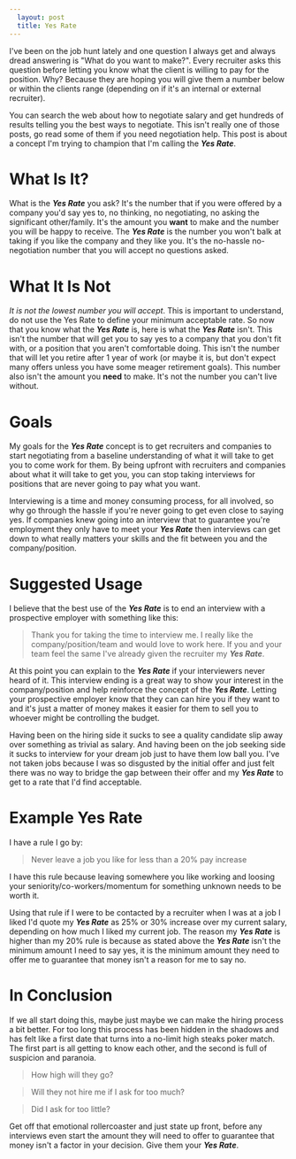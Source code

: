 ```yaml
---
  layout: post
  title: Yes Rate
---
```


I've been on the job hunt lately and one question I always get and always dread answering is "What do you want to make?".  Every recruiter asks this  question before letting you know what the client is willing to pay for the position.  Why?  Because they are hoping you will give them a number below or within the clients range (depending on if it's an internal or external recruiter). 


You can search the web about how to negotiate salary and get hundreds of results telling you the best ways to negotiate.  This isn't really one of those posts, go read some of them if you need negotiation help.  This post is about a concept I'm trying to champion that I'm calling the ***Yes Rate***.

# What Is It?

What is the ***Yes Rate*** you ask?  It's the number that if you were offered by a company you'd say yes to, no thinking, no negotiating, no asking the significant other/family.  It's the amount you **want** to make and the number you will be happy to receive.   The ***Yes Rate*** is the number you won't balk at taking if you like the company and they like you.  It's the no-hassle no-negotiation number that you will accept no questions asked.

# What It Is Not 

*It is not the lowest number you will accept*. This is important to understand, do not use the Yes Rate to define your minimum acceptable rate.
So now that you know what the ***Yes Rate*** is, here is what the ***Yes Rate*** isn't.  This isn't the number that will get you to say yes to a company that you don't fit with, or a position that you aren't comfortable doing.  This isn't the number that will let you retire after 1 year of work (or maybe it is, but don't expect many offers unless you have some meager retirement goals).  This number also isn't the  amount you **need** to make.  It's not the number you can't live without.

# Goals

My goals for the ***Yes Rate*** concept is to get recruiters and companies to start negotiating from a baseline understanding of what it will  take to get you to come work for them.  By being upfront with recruiters and companies about what it will take to get you, you can stop taking interviews for positions that are never going to pay what you want.  


Interviewing is a time and money consuming process, for all involved, so why go through the hassle if you're never going to get even close to saying yes.  If companies knew going into an interview that to guarantee you're employment they only have to meet your ***Yes Rate*** then interviews can get down to what really matters your skills and the fit between you and the company/position.

# Suggested Usage

I believe that the best use of the ***Yes Rate*** is to end an interview with a prospective employer with something like this:

> Thank you for taking the time to interview me.  I really like the company/position/team and would love to work here.  If you and your team feel the same I've already given the recruiter my ***Yes Rate***.

At this point you can explain to the ***Yes Rate*** if your interviewers never heard of it.  This interview ending is a great way to show your interest  in the company/position and help reinforce the concept of the ***Yes Rate***.  Letting your prospective employer know that they can can hire you if they want to and it's just a matter of money makes it easier for them to sell you to whoever might be controlling the budget.  

Having been on the hiring side it sucks to see a quality candidate slip away over something as trivial as salary.  And having been on the job seeking side it sucks to interview for your dream job just to have them low ball you.  I've not taken jobs because I was so disgusted by the initial offer and just felt there was no way to bridge the gap between their offer and my ***Yes Rate*** to get to a rate that I'd find acceptable.

# Example Yes Rate

I have a rule I go by: 
> Never leave a job you like for less than a 20% pay increase

I have this rule because leaving somewhere you like working and loosing your seniority/co-workers/momentum for something unknown needs to be worth it.  


Using that rule if I were to be contacted by a recruiter when I was at a job I liked I'd quote my ***Yes Rate*** as 25% or 30% increase over my current salary, depending on how much I liked my current job.  The reason my ***Yes Rate*** is higher than my 20% rule is because as stated above the ***Yes Rate*** isn't the minimum amount I need to say yes, it is the minimum amount they need to offer me to guarantee that money isn't a reason for me to say no.

# In Conclusion

If we all start doing this, maybe just maybe we can make the hiring process a bit better.  For too long this process has been hidden in the shadows and has felt like a first date that turns into a no-limit high steaks poker match.  The first part is all getting to know each other, and the second is full of suspicion and paranoia.  
> How high will they go?

> Will they not hire me if I ask for too much?

> Did I ask for too little?

Get off that emotional rollercoaster and just state up front, before any interviews even start the amount they will need to offer to guarantee that money isn't a factor in your decision.  Give them your ***Yes Rate***.
